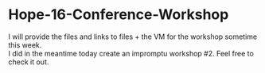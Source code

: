 # Hope-16-Conference-Workshop

I will provide the files and links to files + the VM for the workshop sometime this week. <br>I did in the meantime today create an impromptu workshop #2. Feel free to check it out.

